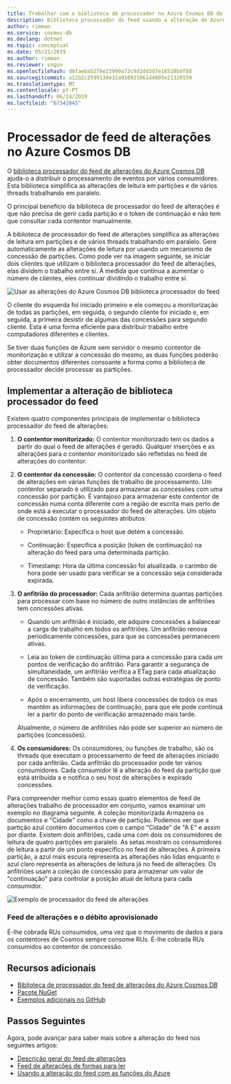 ```yaml
---
title: Trabalhar com o biblioteca de processador no Azure Cosmos DB do feed de alterações
description: Biblioteca processador do feed usando a alteração do Azure Cosmos DB.
author: rimman
ms.service: cosmos-db
ms.devlang: dotnet
ms.topic: conceptual
ms.date: 05/21/2019
ms.author: rimman
ms.reviewer: sngun
ms.openlocfilehash: d0faeba5278e23990a72c9d2dd3d7e18510bdf80
ms.sourcegitcommit: a12b2c2599134e32a910921861d4805e21320159
ms.translationtype: MT
ms.contentlocale: pt-PT
ms.lasthandoff: 06/24/2019
ms.locfileid: "67342045"
---
```

# <a name="change-feed-processor-in-azure-cosmos-db"></a>Processador de feed de alterações no Azure Cosmos DB 

O [biblioteca processador do feed de alterações do Azure Cosmos DB](sql-api-sdk-dotnet-changefeed.md) ajuda-o a distribuir o processamento de eventos por vários consumidores. Esta biblioteca simplifica as alterações de leitura em partições e de vários threads trabalhando em paralelo.

O principal benefício da biblioteca de processador do feed de alterações é que não precisa de gerir cada partição e o token de continuação e não tem que consultar cada contentor manualmente.

A biblioteca de processador do feed de alterações simplifica as alterações de leitura em partições e de vários threads trabalhando em paralelo. Gere automaticamente as alterações de leitura por usando um mecanismo de concessão de partições. Como pode ver na imagem seguinte, se iniciar dois clientes que utilizam o biblioteca processador do feed de alterações, elas dividem o trabalho entre si. À medida que continua a aumentar o número de clientes, eles continuar dividindo o trabalho entre si.

![Usar as alterações do Azure Cosmos DB biblioteca processador do feed](./media/change-feed-processor/change-feed-output.png)

O cliente do esquerda foi iniciado primeiro e ele começou a monitorização de todas as partições, em seguida, o segundo cliente foi iniciado e, em seguida, a primeira desistir de algumas das concessões para segundo cliente. Esta é uma forma eficiente para distribuir trabalho entre computadores diferentes e clientes.

Se tiver duas funções de Azure sem servidor o mesmo contentor de monitorização e utilizar a concessão do mesmo, as duas funções poderão obter documentos diferentes consoante a forma como a biblioteca de processador decide processar as partições.

## <a name="implementing-the-change-feed-processor-library"></a>Implementar a alteração de biblioteca processador do feed

Existem quatro componentes principais de implementar o biblioteca processador do feed de alterações: 

1. **O contentor monitorizado:** O contentor monitorizado tem os dados a partir do qual o feed de alterações é gerado. Qualquer inserções e as alterações para o contentor monitorizado são refletidas no feed de alterações do contentor.

1. **O contentor da concessão:** O contentor da concessão coordena o feed de alterações em várias funções de trabalho de processamento. Um contentor separado é utilizado para armazenar as concessões com uma concessão por partição. É vantajoso para armazenar este contentor de concessão numa conta diferente com a região de escrita mais perto de onde está a executar o processador do feed de alterações. Um objeto de concessão contém os seguintes atributos:

   * Proprietário: Especifica o host que detém a concessão.

   * Continuação: Especifica a posição (token de continuação) na alteração do feed para uma determinada partição.

   * Timestamp: Hora da última concessão foi atualizada. o carimbo de hora pode ser usado para verificar se a concessão seja considerada expirada.

1. **O anfitrião do processador:** Cada anfitrião determina quantas partições para processar com base no número de outro instâncias de anfitriões tem concessões ativas.

   * Quando um anfitrião é iniciado, ele adquire concessões a balancear a carga de trabalho em todos os anfitriões. Um anfitrião renova periodicamente concessões, para que as concessões permanecem ativas.

   * Leia ao token de continuação última para a concessão para cada um pontos de verificação do anfitrião. Para garantir a segurança de simultaneidade, um anfitrião verifica a ETag para cada atualização de concessão. Também são suportadas outras estratégias de ponto de verificação.

   * Após o encerramento, um host libera concessões de todos os mas mantém as informações de continuação, para que ele pode continuá ler a partir do ponto de verificação armazenado mais tarde.

   Atualmente, o número de anfitriões não pode ser superior ao número de partições (concessões).

1. **Os consumidores:** Os consumidores, ou funções de trabalho, são os threads que executam o processamento de feed de alterações iniciado por cada anfitrião. Cada anfitrião do processador pode ter vários consumidores. Cada consumidor lê a alteração do feed da partição que está atribuída a e notifica o seu host de alterações e expirado concessões.

Para compreender melhor como essas quatro elementos de feed de alterações trabalho de processador em conjunto, vamos examinar um exemplo no diagrama seguinte. A coleção monitorizada Armazena os documentos e "Cidade" como a chave de partição. Podemos ver que a partição azul contém documentos com o campo "Cidade" de "A E" e assim por diante. Existem dois anfitriões, cada uma com dois os consumidores de leitura de quatro partições em paralelo. As setas mostram os consumidores de leitura a partir de um ponto específico no feed de alterações. A primeira partição, a azul mais escura representa as alterações não lidas enquanto o azul claro representa as alterações de leitura já no feed de alterações. Os anfitriões usam a coleção de concessão para armazenar um valor de "continuação" para controlar a posição atual de leitura para cada consumidor.

![Exemplo de processador do feed de alterações](./media/change-feed-processor/changefeedprocessor.png)

### <a name="change-feed-and-provisioned-throughput"></a>Feed de alterações e o débito aprovisionado

É-lhe cobrada RUs consumidos, uma vez que o movimento de dados e para os contentores de Cosmos sempre consome RUs. É-lhe cobrada RUs consumidos ao contentor de concessão.

## <a name="additional-resources"></a>Recursos adicionais

* [Biblioteca de processador do feed de alterações do Azure Cosmos DB](sql-api-sdk-dotnet-changefeed.md)
* [Pacote NuGet](https://www.nuget.org/packages/Microsoft.Azure.DocumentDB.ChangeFeedProcessor/)
* [Exemplos adicionais no GitHub](https://github.com/Azure/azure-documentdb-dotnet/tree/master/samples/ChangeFeedProcessor)

## <a name="next-steps"></a>Passos Seguintes

Agora, pode avançar para saber mais sobre a alteração do feed nos seguintes artigos:

* [Descrição geral do feed de alterações](change-feed.md)
* [Feed de alterações de formas para ler](read-change-feed.md)
* [Usando a alteração do feed com as funções do Azure](change-feed-functions.md)
